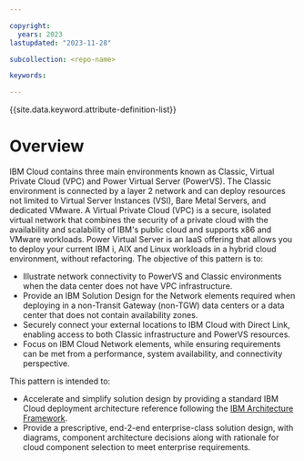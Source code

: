 ```yaml
---

copyright:
  years: 2023
lastupdated: "2023-11-28"

subcollection: <repo-name>

keywords:

---
```


{{site.data.keyword.attribute-definition-list}}

# Overview

IBM Cloud contains three main environments known as Classic, Virtual Private Cloud (VPC) and Power Virtual Server (PowerVS). The Classic environment is connected by a layer 2 network and can deploy resources not limited to Virtual Server Instances (VSI), Bare Metal Servers, and dedicated VMware. A Virtual Private Cloud (VPC) is a secure, isolated virtual network that combines the security of a private cloud with the availability and scalability of IBM's public cloud and supports x86 and VMware workloads. Power Virtual Server is an IaaS offering that allows you to deploy your current IBM i, AIX and Linux workloads in a hybrid cloud environment, without refactoring. The objective of this pattern is to:

-   Illustrate network connectivity to PowerVS and Classic environments when the data center does not have VPC infrastructure.
-   Provide an IBM Solution Design for the Network elements required when deploying in a non-Transit Gateway (non-TGW) data centers or a data center that does not contain availability zones.
-   Securely connect your external locations to IBM Cloud with Direct Link, enabling access to both Classic infrastructure and PowerVS resources.
-   Focus on IBM Cloud Network elements, while ensuring requirements can be met from a performance, system availability, and connectivity perspective.

This pattern is intended to:

-   Accelerate and simplify solution design by providing a standard IBM Cloud deployment architecture reference following the [IBM Architecture Framework](https://cloud.ibm.com/docs/architecture-framework).
-   Provide a prescriptive, end-2-end enterprise-class solution design, with diagrams, component architecture decisions along with rationale for cloud component selection to meet enterprise requirements.
